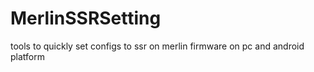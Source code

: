 # MerlinSSRSetting

tools to quickly set configs to ssr on merlin firmware on pc and android platform
